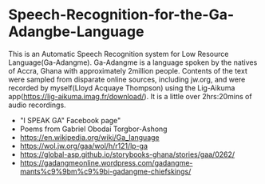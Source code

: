 # Speech-Recognition-for-the-Ga-Adangbe-Language
This is an Automatic Speech Recognition system for Low Resource Language(Ga-Adangme). Ga-Adangme is a language spoken by the natives of Accra, Ghana with approximately 2million people. Contents of the text were sampled from disparate online sources, including jw.org, and were recorded by myself(Lloyd Acquaye Thompson) using the Lig-Aikuma app(https://lig-aikuma.imag.fr/download/). It is a little over 2hrs:20mins of audio recordings. 


- "I SPEAK GA" Facebook page"
- Poems from Gabriel Obodai Torgbor-Ashong
- https://en.wikipedia.org/wiki/Ga_language
- https://wol.jw.org/gaa/wol/h/r121/lp-ga
- https://global-asp.github.io/storybooks-ghana/stories/gaa/0262/
- https://gadangmeonline.wordpress.com/gadangme-mants%c9%9bm%c9%9bi-gadangme-chiefskings/

